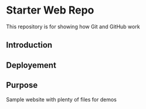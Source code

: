 # Starter Web Repo

This repository is for showing how Git and GitHub work


## Introduction

## Deployement

## Purpose

Sample website with plenty of files for demos
